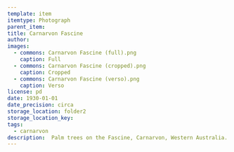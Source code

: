 ```yaml
---
template: item
itemtype: Photograph
parent_item: 
title: Carnarvon Fascine
author: 
images:
  - commons: Carnarvon Fascine (full).png
    caption: Full
  - commons: Carnarvon Fascine (cropped).png
    caption: Cropped
  - commons: Carnarvon Fascine (verso).png
    caption: Verso
license: pd
date: 1930-01-01
date_precision: circa
storage_location: folder2
storage_location_key: 
tags:
  - carnarvon
description:  Palm trees on the Fascine, Carnarvon, Western Australia.
---
```

